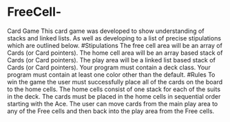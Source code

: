 # FreeCell-
Card Game
This card game was developed to show understanding of stacks and linked lists.
As well as developing to a list of precise stipulations which are outlined below.
#Stipulations
The free cell area will be an array of Cards (or Card pointers).
The home cell area will be an array based stack of Cards (or Card pointers).
The play area will be a linked list based stack of Cards (or Card pointers).
Your program must contain a deck class.
Your program must contain at least one color other than the default.
#Rules
To win the game the user must successfully place all of the cards on the board to the home cells. The home cells consist of one stack for each of the suits in the deck. The cards must be placed in the home cells in sequential order starting with the Ace.
The user can move cards from the main play area to any of the Free cells and then back into the play area from the Free cells. 

